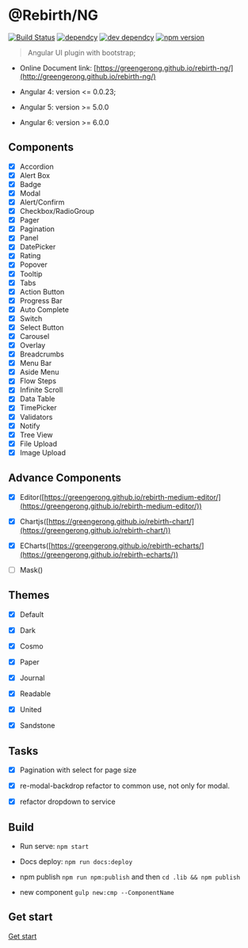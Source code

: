 # @Rebirth/NG

[![Build Status](https://travis-ci.org/greengerong/rebirth-ng.svg?branch=master)](https://travis-ci.org/greengerong/rebirth-ng)
[![dependcy](https://david-dm.org/greengerong/rebirth-ng.svg)](https://david-dm.org/greengerong/rebirth-ng)
[![dev dependcy](https://david-dm.org/greengerong/rebirth-ng/dev-status.svg)](https://david-dm.org/greengerong/rebirth-ng?type=dev)
[![npm version](https://img.shields.io/npm/v/rebirth-ng.svg)](https://www.npmjs.com/package/rebirth-ng)

> Angular UI plugin with bootstrap;



* Online Document link: [https://greengerong.github.io/rebirth-ng/](http://greengerong.github.io/rebirth-ng/)

* Angular 4: version <= 0.0.23; 
* Angular 5: version >= 5.0.0 
* Angular 6: version >= 6.0.0

## Components

- [x] Accordion
- [x] Alert Box
- [x] Badge
- [x] Modal
- [x] Alert/Confirm
- [x] Checkbox/RadioGroup
- [x] Pager
- [x] Pagination
- [x] Panel
- [x] DatePicker
- [x] Rating
- [x] Popover
- [x] Tooltip
- [x] Tabs
- [x] Action Button
- [x] Progress Bar
- [x] Auto Complete
- [x] Switch
- [x] Select Button
- [x] Carousel
- [x] Overlay
- [x] Breadcrumbs
- [x] Menu Bar
- [x] Aside Menu
- [x] Flow Steps
- [x] Infinite Scroll
- [x] Data Table
- [x] TimePicker
- [x] Validators
- [x] Notify
- [x] Tree View
- [x] File Upload
- [x] Image Upload

## Advance Components
- [x] Editor([https://greengerong.github.io/rebirth-medium-editor/](https://greengerong.github.io/rebirth-medium-editor/))
- [x] Chartjs([https://greengerong.github.io/rebirth-chart/](https://greengerong.github.io/rebirth-chart/))
- [x] ECharts([https://greengerong.github.io/rebirth-echarts/](https://greengerong.github.io/rebirth-echarts/))
- [ ] Mask([]())


## Themes

- [x] Default
- [x] Dark
- [x] Cosmo
- [x] Paper
- [x] Journal
- [x] Readable
- [x] United
- [x] Sandstone


## Tasks

- [x] Pagination with select for page size

- [x] re-modal-backdrop refactor to common use, not only for modal.

- [x] refactor dropdown to service



## Build

* Run serve: `npm start`

* Docs deploy: `npm run docs:deploy`

* npm publish `npm run npm:publish` and then `cd .lib && npm publish`

* new component `gulp new:cmp --ComponentName`

## Get start

 [Get start](./src/app/exports)


